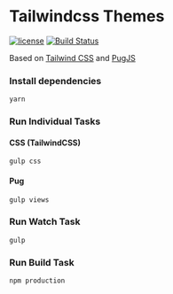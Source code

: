 # Tailwindcss Themes

[![license](https://img.shields.io/github/license/vicainelli/tailwindcss-themes.svg)](LICENSE) [![Build Status](https://travis-ci.org/vicainelli/tailwindcss-themes.svg?branch=master)](https://travis-ci.org/vicainelli/tailwindcss-themes)


 Based on [Tailwind CSS](https://tailwindcss.com/) and [PugJS](https://pugjs.org/api/getting-started.html)

### Install dependencies

`yarn`

### Run Individual Tasks

#### CSS (TailwindCSS)
`gulp css`

#### Pug
`gulp views`


### Run Watch Task
`gulp`

### Run Build Task
`npm production`